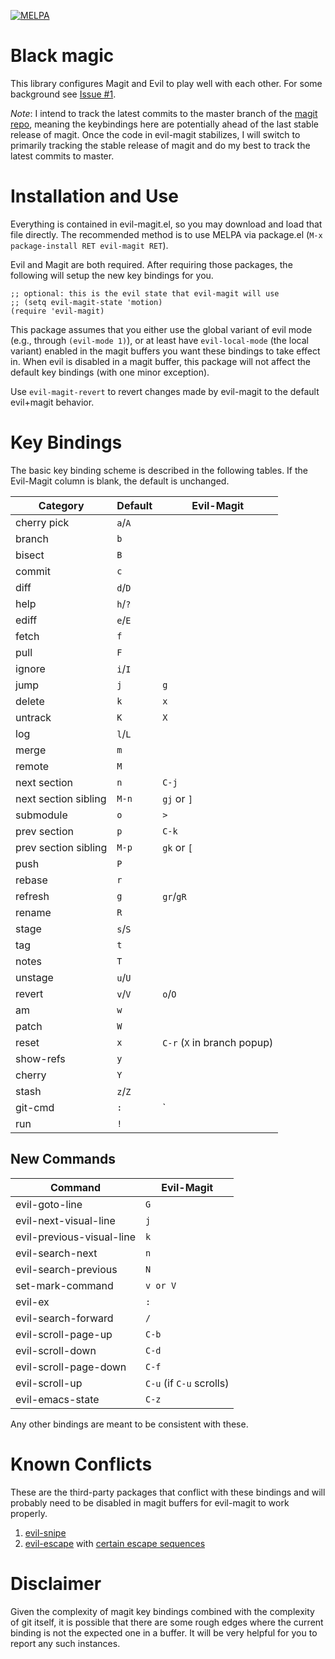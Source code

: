 [![MELPA](http://melpa.org/packages/evil-magit-badge.svg)](http://melpa.org/#/evil-magit)

Black magic
===========

This library configures Magit and Evil to play well with each other. For some
background see [Issue #1](https://github.com/justbur/evil-magit/issues/1).

*Note*: I intend to track the latest commits to the master branch of the
 [magit repo](https://github.com/magit/magit), meaning the keybindings here are
 potentially ahead of the last stable release of magit. Once the code in
 evil-magit stabilizes, I will switch to primarily tracking the stable release
 of magit and do my best to track the latest commits to master.

Installation and Use
====================

Everything is contained in evil-magit.el, so you may download and load that file
directly. The recommended method is to use MELPA via package.el (`M-x
package-install RET evil-magit RET`).

Evil and Magit are both required. After requiring those packages, the following
will setup the new key bindings for you.

```elisp
;; optional: this is the evil state that evil-magit will use
;; (setq evil-magit-state 'motion)
(require 'evil-magit)
```

This package assumes that you either use the global variant of evil mode (e.g.,
through `(evil-mode 1)`), or at least have `evil-local-mode` (the local variant)
enabled in the magit buffers you want these bindings to take effect in. When
evil is disabled in a magit buffer, this package will not affect the default key
bindings (with one minor exception).

Use `evil-magit-revert` to revert changes made by evil-magit to the default
evil+magit behavior.

Key Bindings
============

The basic key binding scheme is described in the following tables. If the
Evil-Magit column is blank, the default is unchanged.

   Category              | Default | Evil-Magit
   ----------------------|---------|------------
   cherry pick           | `a`/`A` |
   branch                | `b`     |
   bisect                | `B`     |
   commit                | `c`     |
   diff                  | `d`/`D` |
   help                  | `h`/`?` |
   ediff                 | `e`/`E` |
   fetch                 | `f`     |
   pull                  | `F`     |
   ignore                | `i`/`I` |
   jump                  | `j`     | `g`
   delete                | `k`     | `x`
   untrack               | `K`     | `X`
   log                   | `l`/`L` |
   merge                 | `m`     |
   remote                | `M`     |
   next section          | `n`     | `C-j`
   next section sibling  | `M-n`   | `gj` or `]`
   submodule             | `o`     | `>`
   prev section          | `p`     | `C-k`
   prev section sibling  | `M-p`   | `gk` or `[`
   push                  | `P`     |
   rebase                | `r`     |
   refresh               | `g`     | `gr`/`gR`
   rename                | `R`     |
   stage                 | `s`/`S` |
   tag                   | `t`     |
   notes                 | `T`     |
   unstage               | `u`/`U` |
   revert                | `v`/`V` | `o`/`O`
   am                    | `w`     |
   patch                 | `W`     |
   reset                 | `x`     | `C-r` (`X` in branch popup)
   show-refs             | `y`     |
   cherry                | `Y`     |
   stash                 | `z`/`Z` |
   git-cmd               | `:`     | `|`
   run                   | `!`     |

New Commands
--------------

  Command                     | Evil-Magit
  ----------------------------|-------------------------
  evil-goto-line              | `G`
  evil-next-visual-line       | `j`
  evil-previous-visual-line   | `k`
  evil-search-next            | `n`
  evil-search-previous        | `N`
  set-mark-command            | `v or V`
  evil-ex                     | `:`
  evil-search-forward         | `/`
  evil-scroll-page-up         | `C-b`
  evil-scroll-down            | `C-d`
  evil-scroll-page-down       | `C-f`
  evil-scroll-up              | `C-u` (if `C-u` scrolls)
  evil-emacs-state            | `C-z`

Any other bindings are meant to be consistent with these.

Known Conflicts
===============

These are the third-party packages that conflict with these bindings and will
probably need to be disabled in magit buffers for evil-magit to work properly.

 1. [evil-snipe](https://github.com/hlissner/evil-snipe)
 2. [evil-escape](https://github.com/syl20bnr/evil-escape) with
    [certain escape sequences](https://github.com/justbur/evil-magit/issues/4)

Disclaimer
==========

Given the complexity of magit key bindings combined with the complexity of git
itself, it is possible that there are some rough edges where the current binding
is not the expected one in a buffer. It will be very helpful for you to report
any such instances.

